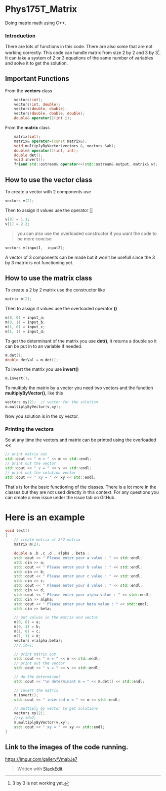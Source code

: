 # Phys175T_Matrix
Doing matrix math using C++.

### Introduction
There are lots of functions in this code. There are also some that are not working correctly. This code can handle matrix from size 2 by 2 and  3 by 3[^1]. It can take a system of 2 or 3 equations of the same number of variables and solve it to get the solution.


## Important Functions
From the **vectors** class

~~~~c++
    vectors(int);
    vectors(int, double); 
    vectors(double, double);
    vectors(double, double, double);
    double& operator[](int i);
~~~~
From the **matrix** class
~~~~c++
    matrix(int);
    matrix& operator=(const matrix&);
    void multiplyByVector(vectors &, vectors &ab);
    double& operator()(int, int);
    double det();
    void invert();
    friend std::ostream& operator<<(std::ostream& output, matrix& w);
~~~~

## How to use the vector class
To create a vector with 2 components use
~~~~c++
vectors v(2);
~~~~

Then to assign it values use the operator []
~~~~c++
v[0] = 1.1;
v[1] = 2.2;
~~~~

> you can also use the overloaded constructor if you want the code to be more concise
~~~~c++
vectors v(input1,  input2);
~~~~

A vector of 3 components can be made but it won't be usefull since the 3 by  3 matrix is not functioning yet.


## How to use the matrix class

To create a 2 by 2 matrix use the constructor like
~~~~c++
matrix m(2);
~~~~

Then to assign it values use the overloaded operator **()**
~~~~c++
m(0, 0) = input_a;
m(0, 1) = input_b;
m(1, 0) = input_c;
m(1, 1) = input_d;
~~~~

To get the determinant of the matrix you use **det()**, it returns a double so it can be put in to an variable if needed.
~~~~c++
m.det();
double detVal = m.det();
~~~~
To invert the matrix you use **invert()**
~~~~c++
m.invert();
~~~~
To multiply the matrix by a vector you need two vectors and the function **multiplyByVector()**, like this
~~~~c++
vectors xy(2);  // vector for the solution
m.multiplyByVector(v,xy);
~~~~
Now you solution is in the xy vector.

### Printing the vectors
So at any time the vectors and matrix can be printed using the overloaded **<<**
~~~~c++
// print matrix out  
std::cout << " m = " << m << std::endl;  
// print out the vector  
std::cout << " v = " << v << std::endl;
// print out the solution vector  
std::cout << " xy = " << xy << std::endl;
~~~~

That's is for the basic functioning of the classes. There is a lot more in the classes but they are not used directly in this context. For any questions you can create a new issue under the issue tab on GitHub.

# Here is an example
~~~~c++
void test()
{
    // create matrix of 2*2 matrix
    matrix m(2);

    double a ,b ,c ,d , alpha , beta ;
    std::cout << " Please enter your a value : " << std::endl;
    std::cin >> a;
    std::cout << " Please enter your b value : " << std::endl;
    std::cin >> b;
    std::cout << " Please enter your c value : " << std::endl;
    std::cin >> c;
    std::cout << " Please enter your d value : " << std::endl;
    std::cin >> d;
    std::cout << " Please enter your alpha value : " << std::endl;
    std::cin >> alpha;
    std::cout << " Please enter your beta value : " << std::endl;
    std::cin >> beta;

    // put values in the matrix and vector
    m(0, 0) = a;
    m(0, 1) = b;
    m(1, 0) = c;
    m(1, 1) = d;
    vectors v(alpha,beta);
    //v.id=1;

    // print matrix out
    std::cout << " m = " << m << std::endl;
    // print out the vector
    std::cout << " v = " << v << std::endl;

    // do the determinant
    std::cout << "\n determinant m = " << m.det() << std::endl;

    // invert the matrix
    m.invert();
    std::cout << " inverted m = " << m << std::endl;

    // multiply by vector to get solutions
    vectors xy(2);
    //xy.id=2;
    m.multiplyByVector(v,xy);
    std::cout << " xy = " << xy << std::endl;
}
~~~~

## Link to the images of the code running.
https://imgur.com/gallery/VmabJe7

[^1]: 3 by 3 is not working yet.

> Written with [StackEdit](https://stackedit.io/).